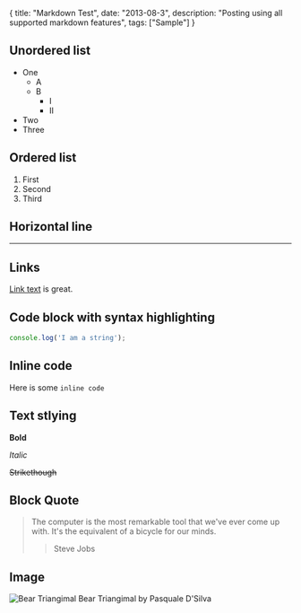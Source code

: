 {
  title: "Markdown Test",
  date:   "2013-08-3",
  description: "Posting using all supported markdown features",
  tags: ["Sample"]
}

## Unordered list
- One
  - A
  - B
      - I
      - II
- Two
- Three

## Ordered list

1. First
2. Second
3. Third

## Horizontal line
- - -

## Links
[Link text](http://www.cabinjs.com/) is great.

## Code block with syntax highlighting
```javascript
console.log('I am a string');
```
## Inline code
Here is some `inline code`

## Text stlying
__Bold__


_Italic_

~~Strikethough~~

## Block Quote
> The computer is the most remarkable tool that we've ever come up with. It's the
equivalent of a bicycle for our minds.
> > Steve Jobs

## Image
![Bear Triangimal](https://i.cloudup.com/VVgZ6769Dt.png)
Bear Triangimal by Pasquale D'Silva
